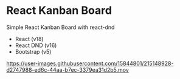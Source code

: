 # React Kanban Board
Simple React Kanban Board with react-dnd

- React (v18)
- React DND (v16)
- Bootstrap (v5)



https://user-images.githubusercontent.com/15844801/215148928-d2747988-ed6c-44aa-b7ec-3379ea31d2b5.mov

